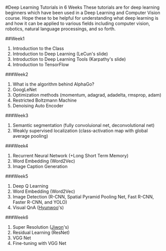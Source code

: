 #Deep Learning Tutorials in 6 Weeks 
These tutorials are for deep learning beginners which have been used in a Deep Learning and Computer Vision course. Hope these to be helpful for understanding what deep learning is and how it can be applied to various fields including computer vision, robotics, natural language processings, and so forth.  

##Week1 
1. Introduction to the Class
2. Introduction to Deep Learning (LeCun's slide)
3. Introduction to Deep Learning Tools (Karpathy's slide)
4. Introduction to TensorFlow 

###Week2
1. What is the algorithm behind AlphaGo?
2. GoogLeNet 
3. Optimization methods (momentum, adagrad, adadelta, rmsprop, adam)
4. Restricted Boltzmann Machine
5. Denoising Auto Encoder 

###Week3
1. Semantic segmentation (fully convoluional net, deconvolutional net)
2. Weakly supervised localization (class-activation map with global average pooling)

###Week4
1. Recurrent Neural Network (+Long Short Term Memory) 
2. Word Embedding (Word2Vec)
3. Image Caption Generation 

###Week5
1. Deep Q Learning 
2. Word Embedding (Word2Vec)
3. Image Detection (R-CNN, Spatial Pyramid Pooling Net, Fast R-CNN, Faster R-CNN, and YOLO)
4. Visual QnA ([Hyunwoo](https://drive.google.com/file/d/0B5xl2L77gZfVRXZxQWNmSGlBemc/view?usp=sharing)'s)

###Week6
1. Super Resolution ([Jiwon](https://github.com/kjw0612)'s)
2. Residual Learning (ResNet)
3. VGG Net
4. Fine-tuning with VGG Net
